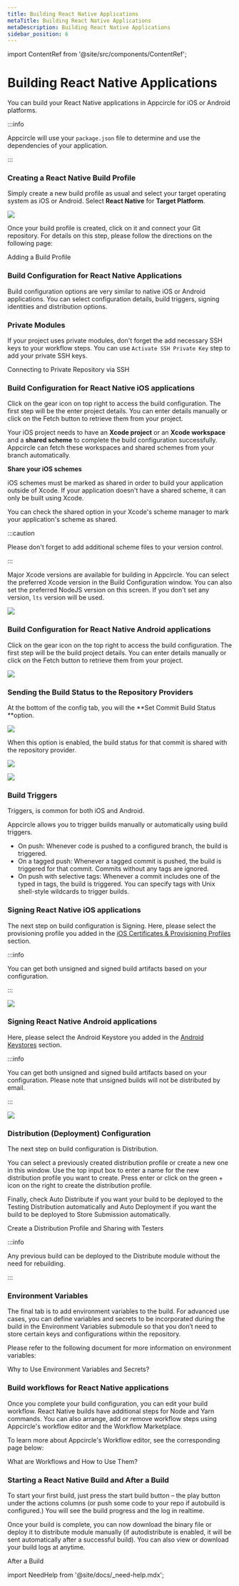 ```yaml
---
title: Building React Native Applications
metaTitle: Building React Native Applications
metaDescription: Building React Native Applications
sidebar_position: 6
---
```


import ContentRef from '@site/src/components/ContentRef';

# Building React Native Applications

You can build your React Native applications in Appcircle for iOS or Android platforms.

:::info

Appcircle will use your `package.json` file to determine and use the dependencies of your application.

:::

### Creating a React Native Build Profile

Simply create a new build profile as usual and select your target operating system as iOS or Android. Select **React Native** for **Target Platform**.

![](https://cdn.appcircle.io/docs/assets/13-01-RN_NewProfile.jpg)

Once your build profile is created, click on it and connect your Git repository. For details on this step, please follow the directions on the following page:

<ContentRef url="../build/adding-a-build-profile">Adding a Build Profile</ContentRef>

### Build Configuration for React Native Applications

Build configuration options are very similar to native iOS or Android applications. You can select configuration details, build triggers, signing identities and distribution options.

### Private Modules

If your project uses private modules, don't forget the add necessary SSH keys to your workflow steps. You can use `Activate SSH Private Key` step to add your private SSH keys.

<ContentRef url="/build/adding-a-build-profile/connecting-to-private-repository-via-ssh">Connecting to Private Repository via SSH</ContentRef>

### Build Configuration for React Native iOS applications

Click on the gear icon on top right to access the build configuration. The first step will be the enter project details. You can enter details manually or click on the Fetch button to retrieve them from your project.

Your iOS project needs to have an **Xcode project** or an **Xcode workspace** and a **shared scheme** to complete the build configuration successfully. Appcircle can fetch these workspaces and shared schemes from your branch automatically.

**Share your iOS schemes**

iOS schemes must be marked as shared in order to build your application outside of Xcode. If your application doesn't have a shared scheme, it can only be built using Xcode.

You can check the shared option in your Xcode's scheme manager to mark your application's scheme as shared.

:::caution

Please don't forget to add additional scheme files to your version control.

:::

Major Xcode versions are available for building in Appcircle. You can select the preferred Xcode version in the Build Configuration window. You can also set the preferred NodeJS version on this screen. If you don't set any version, `lts` version will be used.

![](https://cdn.appcircle.io/docs/assets/reactnative-ios-settings.png)

### Build Configuration for React Native Android applications

Click on the gear icon on the top right to access the build configuration. The first step will be the build project details. You can enter details manually or click on the Fetch button to retrieve them from your project.

![](https://cdn.appcircle.io/docs/assets/reactnative-android-settings.png)

### Sending the Build Status to the Repository Providers

At the bottom of the config tab, you will the **Set Commit Build Status **option.

![](<https://cdn.appcircle.io/docs/assets/image (8).png>)

When this option is enabled, the build status for that commit is shared with the repository provider.

![](<https://cdn.appcircle.io/docs/assets/image (213).png>)

![](https://cdn.appcircle.io/docs/assets/appcircle-github-commit-status-pass.png)

### Build Triggers

Triggers, is common for both iOS and Android.

Appcircle allows you to trigger builds manually or automatically using build triggers.

- On push: Whenever code is pushed to a configured branch, the build is triggered.
- On a tagged push: Whenever a tagged commit is pushed, the build is triggered for that commit. Commits without any tags are ignored.
- On push with selective tags: Whenever a commit includes one of the typed in tags, the build is triggered. You can specify tags with Unix shell-style wildcards to trigger builds.

### Signing React Native iOS applications

The next step on build configuration is Signing. Here, please select the provisioning profile you added in the [iOS Certificates & Provisioning Profiles](../signing-identities/ios-certificates-and-provisioning-profiles.md) section.

:::info

You can get both unsigned and signed build artifacts based on your configuration.

:::

![](https://cdn.appcircle.io/docs/assets/ios-signing.png)

### Signing React Native Android applications

Here, please select the Android Keystore you added in the [Android Keystores](../signing-identities/android-keystores.md) section.

:::info

You can get both unsigned and signed build artifacts based on your configuration. Please note that unsigned builds will not be distributed by email.

:::

![](https://cdn.appcircle.io/docs/assets/ios-signing.png)

### Distribution (Deployment) Configuration

The next step on build configuration is Distribution.

You can select a previously created distribution profile or create a new one in this window. Use the top input box to enter a name for the new distribution profile you want to create. Press enter or click on the green + icon on the right to create the distribution profile.

Finally, check Auto Distribute if you want your build to be deployed to the Testing Distribution automatically and Auto Deployment if you want the build to be deployed to Store Submission automatically.

<ContentRef url="/distribute/create-or-select-a-distribution-profile">
  Create a Distribution Profile and Sharing with Testers
</ContentRef>

:::info

Any previous build can be deployed to the Distribute module without the need for rebuilding.

:::

###

### Environment Variables

The final tab is to add environment variables to the build. For advanced use cases, you can define variables and secrets to be incorporated during the build in the Environment Variables submodule so that you don’t need to store certain keys and configurations within the repository.

Please refer to the following document for more information on environment variables:

<ContentRef url="/environment-variables/why-to-use-environment-variables-and-secrets">
  Why to Use Environment Variables and Secrets?
</ContentRef>

###

### Build workflows for React Native applications

Once you complete your build configuration, you can edit your build workflow. React Native builds have additional steps for Node and Yarn commands. You can also arrange, add or remove workflow steps using Appcircle's workflow editor and the Workflow Marketplace.

To learn more about Appcircle's Workflow editor, see the corresponding page below:

<ContentRef url="/workflows/why-to-use-workflows">What are Workflows and How to Use Them?</ContentRef>

###

### Starting a React Native Build and After a Build

To start your first build, just press the start build button – the play button under the actions columns (or push some code to your repo if autobuild is configured.) You will see the build progress and the log in realtime.

Once your build is complete, you can now download the binary file or deploy it to distribute module manually (if autodistribute is enabled, it will be sent automatically after a successful build). You can also view or download your build logs at anytime.

<ContentRef url="/build/after-a-build">After a Build</ContentRef>

import NeedHelp from '@site/docs/\_need-help.mdx';

<NeedHelp />
